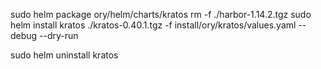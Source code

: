 sudo helm package ory/helm/charts/kratos
rm -f ./harbor-1.14.2.tgz
sudo helm install kratos ./kratos-0.40.1.tgz -f install/ory/kratos/values.yaml --debug --dry-run

sudo helm uninstall kratos